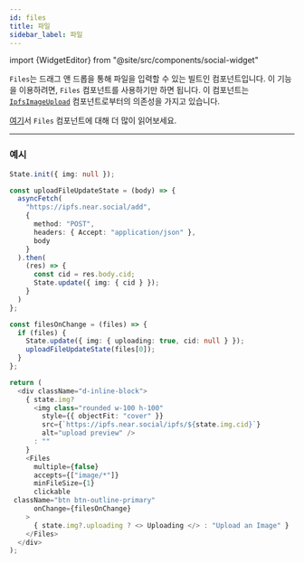 ```yaml
---
id: files
title: 파일
sidebar_label: 파일
---
```


import {WidgetEditor} from "@site/src/components/social-widget"

`Files`는 드래그 앤 드롭을 통해 파일을 입력할 수 있는 빌트인 컴포넌트입니다. 이 기능을 이용하려면, `Files` 컴포넌트를 사용하기만 하면 됩니다. 이 컴포넌트는 [`IpfsImageUpload`](./ipfsimageupload.md) 컴포넌트로부터의 의존성을 가지고 있습니다.

[여기](https://www.npmjs.com/package/react-files)서 `Files` 컴포넌트에 대해 더 많이 읽어보세요.

<hr class="subsection" />

### 예시

<WidgetEditor id='1' height="220px">

```ts
State.init({ img: null });

const uploadFileUpdateState = (body) => {
  asyncFetch(
    "https://ipfs.near.social/add",
    {
      method: "POST",
      headers: { Accept: "application/json" },
      body
    }
  ).then(
    (res) => {
      const cid = res.body.cid;
      State.update({ img: { cid } });
    }
  )
};

const filesOnChange = (files) => {
  if (files) {
    State.update({ img: { uploading: true, cid: null } });
    uploadFileUpdateState(files[0]);
  }
};

return (
  <div className="d-inline-block">
    { state.img?
      <img class="rounded w-100 h-100"
        style={{ objectFit: "cover" }}
        src={`https://ipfs.near.social/ipfs/${state.img.cid}`}
        alt="upload preview" />
      : ""
    }
    <Files
      multiple={false}
      accepts={["image/*"]}
      minFileSize={1}
      clickable
 className="btn btn-outline-primary"
      onChange={filesOnChange}
    >
      { state.img?.uploading ? <> Uploading </> : "Upload an Image" }
    </Files>
  </div>
);
```

</WidgetEditor>
